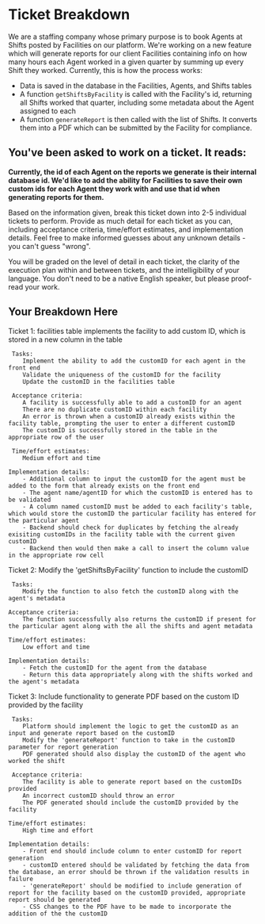 # Ticket Breakdown
We are a staffing company whose primary purpose is to book Agents at Shifts posted by Facilities on our platform. We're working on a new feature which will generate reports for our client Facilities containing info on how many hours each Agent worked in a given quarter by summing up every Shift they worked. Currently, this is how the process works:

- Data is saved in the database in the Facilities, Agents, and Shifts tables
- A function `getShiftsByFacility` is called with the Facility's id, returning all Shifts worked that quarter, including some metadata about the Agent assigned to each
- A function `generateReport` is then called with the list of Shifts. It converts them into a PDF which can be submitted by the Facility for compliance.

## You've been asked to work on a ticket. It reads:

**Currently, the id of each Agent on the reports we generate is their internal database id. We'd like to add the ability for Facilities to save their own custom ids for each Agent they work with and use that id when generating reports for them.**


Based on the information given, break this ticket down into 2-5 individual tickets to perform. Provide as much detail for each ticket as you can, including acceptance criteria, time/effort estimates, and implementation details. Feel free to make informed guesses about any unknown details - you can't guess "wrong".


You will be graded on the level of detail in each ticket, the clarity of the execution plan within and between tickets, and the intelligibility of your language. You don't need to be a native English speaker, but please proof-read your work.

## Your Breakdown Here

Ticket 1: 
     facilities table implements the facility to add custom ID, which is stored in a new column in the table

     Tasks:
        Implement the ability to add the customID for each agent in the front end
        Validate the uniqueness of the customID for the facility 
        Update the customID in the facilities table

     Acceptance criteria: 
        A facility is successfully able to add a customID for an agent
        There are no duplicate customID within each facility 
        An error is thrown when a customID already exists within the facility table, prompting the user to enter a different customID
        The customID is successfully stored in the table in the appropriate row of the user
    
     Time/effort estimates:
        Medium effort and time
        
    Implementation details:
        - Additional column to input the customID for the agent must be added to the form that already exists on the front end
        - The agent name/agentID for which the customID is entered has to be validated
        - A column named customID must be added to each facility's table, which would store the customID the particular facility has entered for the particular agent
        - Backend should check for duplicates by fetching the already exisiting customIDs in the facility table with the current given customID
        - Backend then would then make a call to insert the column value in the appropriate row cell 
                        

Ticket 2:
     Modify the 'getShiftsByFacility' function to include the customID

     Tasks:
        Modify the function to also fetch the customID along with the agent's metadata
    
    Acceptance criteria:
        The function successfully also returns the customID if present for the particular agent along with the all the shifts and agent metadata
    
    Time/effort estimates:
        Low effort and time
    
    Implementation details:
        - Fetch the customID for the agent from the database
        - Return this data appropriately along with the shifts worked and the agent's metadata


Ticket 3:
     Include functionality to generate PDF based on the custom ID provided by the facility 

     Tasks:
        Platform should implement the logic to get the customID as an input and generate report based on the customID
        Modify the 'generateReport' function to take in the customID parameter for report generation 
        PDF generated should also display the customID of the agent who worked the shift

     Acceptance criteria:
        The facility is able to generate report based on the customIDs provided
        An incorrect customID should throw an error
        The PDF generated should include the customID provided by the facility

    Time/effort estimates:
        High time and effort
    
    Implementation details:
        - Front end should include column to enter customID for report generation
        - customID entered should be validated by fetching the data from the database, an error should be thrown if the validation results in failure
        - 'generateReport' should be modified to include generation of report for the facility based on the customID provided, appropriate report should be generated
        - CSS changes to the PDF have to be made to incorporate the addition of the the customID
        

